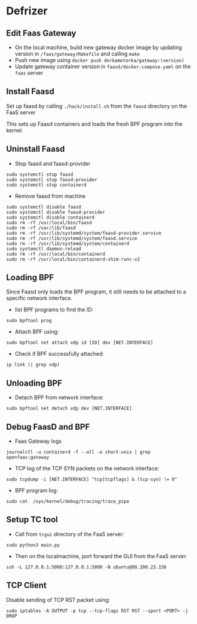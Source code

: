 # Defrizer

## Edit Faas Gateway

* On the local machine, build new gateway docker image by updating version in `/faas/gateway/Makefile` and calling `make`
* Push new image using `docker push dorkamotorka/gateway:(version)`
* Update gateway container version in `faasd/docker-compose.yaml` on the `faas` server

## Install Faasd

Set up faasd by calling `./hack/install.sh` from the `faasd` directory on the FaaS server

This sets up Faasd containers and loads the fresh BPF program into the kernel.

## Uninstall Faasd

* Stop faasd and faasd-provider
```
sudo systemctl stop faasd
sudo systemctl stop faasd-provider
sudo systemctl stop containerd
```

* Remove faasd from machine
```
sudo systemctl disable faasd
sudo systemctl disable faasd-provider
sudo systemctl disable containerd
sudo rm -rf /usr/local/bin/faasd
sudo rm -rf /var/lib/faasd
sudo rm -rf /usr/lib/systemd/system/faasd-provider.service
sudo rm -rf /usr/lib/systemd/system/faasd.service
sudo rm -rf /usr/lib/systemd/system/containerd
sudo systemctl daemon-reload
sudo rm -rf /usr/local/bin/containerd
sudo rm -rf /usr/local/bin/containerd-shim-runc-v2
```

## Loading BPF

Since Faasd only loads the BPF program, it still needs to be attached to a specific network interface.

* list BPF programs to find the ID:
```
sudo bpftool prog
```

* Attach BPF using:
```
sudo bpftool net attach xdp id [ID] dev [NET.INTERFACE]
```

* Check if BPF successfully attached:
```
ip link (| grep xdp)
```

## Unloading BPF

* Detach BPF from network interface:
```
sudo bpftool net detach xdp dev [NET.INTERFACE]
```

## Debug FaasD and BPF
* Faas Gateway logs
```
journalctl -u containerd -f --all -o short-unix | grep openfaas:gateway
```

* TCP log of the TCP SYN packets on the network interface:
```
sudo tcpdump -i [NET.INTERFACE] "tcp[tcpflags] & (tcp-syn) != 0"
```

* BPF program log:
```
sudo cat  /sys/kernel/debug/tracing/trace_pipe
```

## Setup TC tool

* Call from `tcgui` directory of the FaaS server:
```
sudo python3 main.py
```

* Then on the localmachine, port forward the GUI from the FaaS server:
```
ssh -L 127.0.0.1:5000:127.0.0.1:5000 -N ubuntu@88.200.23.156
```

## TCP Client

Disable sending of TCP RST packet using:
```
sudo iptables -A OUTPUT -p tcp --tcp-flags RST RST --sport <PORT> -j DROP
```


##
